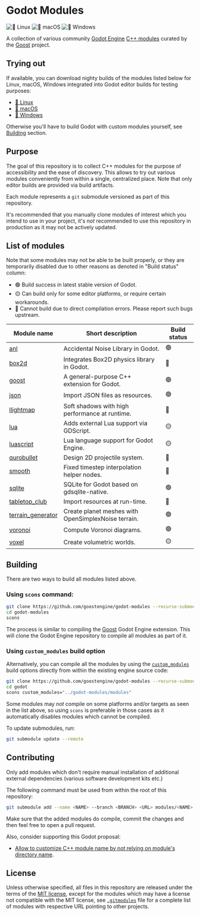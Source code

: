 # Godot Modules

![🐧 Linux](https://github.com/goostengine/godot-modules/workflows/%F0%9F%90%A7%20Linux/badge.svg)
![🍎 macOS](https://github.com/goostengine/godot-modules/workflows/%F0%9F%8D%8E%20macOS/badge.svg)
![🎨 Windows](https://github.com/goostengine/godot-modules/workflows/%F0%9F%8E%A8%20Windows/badge.svg)

A collection of various community
[Godot Engine](https://github.com/godotengine/godot)
[C++ modules](https://docs.godotengine.org/en/stable/development/cpp/custom_modules_in_cpp.html)
curated by the [Goost](https://github.com/goostengine/goost) project.

## Trying out

If available, you can download nighty builds of the modules listed below for
Linux, macOS, Windows integrated into Godot editor builds for testing purposes:

- [🐧 Linux](https://nightly.link/goostengine/godot-modules/workflows/linux_builds/gd3/linux-editor.zip)
- [🍎 macOS](https://nightly.link/goostengine/godot-modules/workflows/macos_builds/gd3/macos-editor.zip)
- [🎨 Windows](https://nightly.link/goostengine/godot-modules/workflows/windows_builds/gd3/windows-editor.zip)

Otherwise you'll have to build Godot with custom modules yourself, see
[Building](#building) section.

## Purpose

The goal of this repository is to collect C++ modules for the purpose of
accessibility and the ease of discovery. This allows to try out various modules
conveniently from within a single, centralized place. Note that only editor
builds are provided via build artifacts.

Each module represents a `git` submodule versioned as part of this repository.

It's recommended that you manually clone modules of interest which you intend to
use in your project, it's *not* recommended to use this repository in production
as it may not be actively updated.

## List of modules

Note that some modules may not be able to be built properly, or they are
temporarily disabled due to other reasons as denoted in "Build status" column:

- 🟢 Build success in latest stable version of Godot.
- 🟡 Can build only for some editor platforms, or require certain workarounds.
- 🔴 Cannot build due to direct compilation errors. Please report such bugs upstream.

|                                    Module name                                     |                  Short description                  | Build status |
| ---------------------------------------------------------------------------------- | --------------------------------------------------- | ------------ |
| [anl](https://github.com/Xrayez/godot-anl)                                         | Accidental Noise Library in Godot.                  | 🟢            |
| [box2d](https://github.com/briansemrau/godot_box2d)                                | Integrates Box2D physics library in Godot.          | 🔴            |
| [goost](https://github.com/goostengine/goost)                                      | A general-purpose C++ extension for Godot.          | 🟢            |
| [json](https://github.com/godot-extended-libraries/json)                           | Import JSON files as resources.                     | 🟢            |
| [llightmap](https://github.com/lawnjelly/godot-llightmap)                          | Soft shadows with high performance at runtime.      | 🔴            |
| [lua](https://github.com/Trey2k/lua)                                               | Adds external Lua support via GDScript.             | 🟡            |
| [luascript](https://github.com/perbone/luascript)                                  | Lua language support for Godot Engine.              | 🟡            |
| [qurobullet](https://github.com/quinnvoker/qurobullet)                             | Design 2D projectile system.                        | 🔴            |
| [smooth](https://github.com/lawnjelly/godot-smooth)                                | Fixed timestep interpolation helper nodes.          | 🔴            |
| [sqlite](https://github.com/godot-extended-libraries/godot-sqlite)                 | SQLite for Godot based on gdsqlite-native.          | 🟢            |
| [tabletop_club](https://github.com/drwhut/tabletop_club_godot_module)              | Import resources at run-time.                       | 🔴            |
| [terrain_generator](https://github.com/EternalColor/Godot-Planet-Generator-Module) | Create planet meshes with OpenSimplexNoise terrain. | 🟢            |
| [voronoi](https://github.com/rakai93/godot_voronoi)                                | Compute Voronoi diagrams.                           | 🟢            |
| [voxel](https://github.com/Zylann/godot_voxel)                                     | Create volumetric worlds.                           | 🟡            |

## Building

There are two ways to build all modules listed above.

### Using `scons` command:

```sh
git clone https://github.com/goostengine/godot-modules --recurse-submodules
cd godot-modules
scons
```

The process is similar to compiling the
[Goost](https://github.com/goostengine/goost) Godot Engine extension. This will
clone the Godot Engine repository to compile all modules as part of it.

### Using `custom_modules` build option
  
Alternatively, you can compile all the modules by using the
[`custom_modules`](https://docs.godotengine.org/en/stable/development/compiling/introduction_to_the_buildsystem.html#custom-modules)
build options directly from within the existing engine source code:

```sh
git clone https://github.com/goostengine/godot-modules --recurse-submodules
cd godot
scons custom_modules="../godot-modules/modules"
```

Some modules may *not* compile on some platforms and/or targets as seen in the
list above, so using `scons` is preferable in those cases as it automatically
disables modules which cannot be compiled.

To update submodules, run:

```sh
git submodule update --remote
```

## Contributing

Only add modules which don't require manual installation of additional external
dependencies (various software development kits etc.)

The following command must be used from within the root of this repository:

```sh
git submodule add --name <NAME> --branch <BRANCH> <URL> modules/<NAME>
```

Make sure that the added modules do compile, commit the changes and then feel
free to open a pull request.

Also, consider supporting this Godot proposal:
- [Allow to customize C++ module name by not relying on module's directory name](https://github.com/godotengine/godot-proposals/issues/1561).

## License

Unless otherwise specified, all files in this repository are released under the
terms of the [MIT license](LICENSE.txt), except for the modules which may have a
license not compatible with the MIT license, see [`.gitmodules`](.gitmodules)
file for a complete list of modules with respective URL pointing to other
projects.
